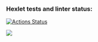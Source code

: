 ### Hexlet tests and linter status:
[![Actions Status](https://github.com/katrinaMalkova/frontend-project-44/actions/workflows/hexlet-check.yml/badge.svg)](https://github.com/katrinaMalkova/frontend-project-44/actions)

<a href="https://codeclimate.com/github/katrinaMalkova/frontend-project-44/maintainability"><img src="https://api.codeclimate.com/v1/badges/887206cf7cc875e491a1/maintainability" /></a>